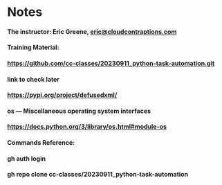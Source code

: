 # Notes  

#### The instructor: Eric Greene, eric@cloudcontraptions.com

#### Training Material:
#### https://github.com/cc-classes/20230911_python-task-automation.git


#### link to check later
#### https://pypi.org/project/defusedxml/


#### os — Miscellaneous operating system interfaces
#### https://docs.python.org/3/library/os.html#module-os


#### Commands Reference:
#### gh auth login
#### gh repo clone cc-classes/20230911_python-task-automation

